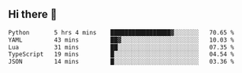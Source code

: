 ## Hi there 👋

<!--
**whirlun/whirlun** is a ✨ _special_ ✨ repository because its `README.md` (this file) appears on your GitHub profile.

Here are some ideas to get you started:

- 🔭 I’m currently working on ...
- 🌱 I’m currently learning ...
- 👯 I’m looking to collaborate on ...
- 🤔 I’m looking for help with ...
- 💬 Ask me about ...
- 📫 How to reach me: ...
- 😄 Pronouns: ...
- ⚡ Fun fact: ...
-->
<!--START_SECTION:waka-->

```txt
Python       5 hrs 4 mins    █████████████████▓░░░░░░░   70.65 %
YAML         43 mins         ██▓░░░░░░░░░░░░░░░░░░░░░░   10.03 %
Lua          31 mins         ██░░░░░░░░░░░░░░░░░░░░░░░   07.35 %
TypeScript   19 mins         █░░░░░░░░░░░░░░░░░░░░░░░░   04.54 %
JSON         14 mins         █░░░░░░░░░░░░░░░░░░░░░░░░   03.36 %
```

<!--END_SECTION:waka-->
